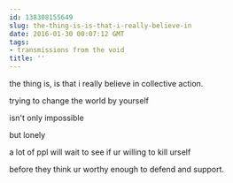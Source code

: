 ```yaml
---
id: 138308155649
slug: the-thing-is-is-that-i-really-believe-in
date: 2016-01-30 00:07:12 GMT
tags:
- transmissions from the void
title: ''
---
```


the thing is, is that i really believe in collective action.

trying to change the world by yourself

isn't only impossible

but lonely

a lot of ppl will wait to see if ur willing to kill urself

before they think ur worthy enough to defend and support.